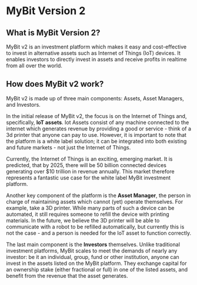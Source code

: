# MyBit Version 2

## What is MyBit Version 2?

MyBit v2 is an investment platform which makes it easy and cost-effective to invest in alternative assets such as Internet of Things \(IoT\) devices. It enables investors to directly invest in assets and receive profits in realtime from all over the world.

## How does MyBit v2 work?

MyBit v2 is made up of three main components: Assets, Asset Managers, and Investors. 

In the initial release of MyBit v2, the focus is on the Internet of Things and, specifically, **IoT assets**. Iot Assets consist of any machine connected to the internet which generates revenue by providing a good or service - think of a 3d printer that anyone can pay to use. However, it is important to note that the platform is a white label solution; it can be integrated into both existing and future markets - not just the Internet of Things. 

Currently, the Internet of Things is an exciting, emerging market. It is predicted, that by 2025, there will be 50 billion connected devices generating over $10 trillion in revenue annually. This market therefore represents a fantastic use case for the white label MyBit investment platform. 

Another key component of the platform is the **Asset Manager**, the person in charge of maintaining assets which cannot \(yet\) operate themselves. For example, take a 3D printer. While many parts of such a device can be automated, it still requires someone to refill the device with printing materials. In the future, we believe the 3D printer will be able to communicate with a robot to be refilled automatically, but currently this is not the case - and a person is needed for the IoT asset to function correctly. 

The last main component is the **Investors** themselves. Unlike traditional investment platforms, MyBit scales to meet the demands of nearly any investor: be it an individual, group, fund or other institution, anyone can invest in the assets listed on the MyBit platform. They exchange capital for an ownership stake \(either fractional or full\) in one of the listed assets, and benefit from the revenue that the asset generates.

